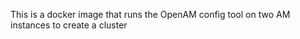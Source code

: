 

This is a docker image that runs the OpenAM config tool on two AM instances
   to create a cluster

